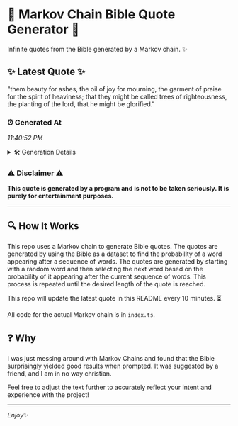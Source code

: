 # 📖 Markov Chain Bible Quote Generator 📖

Infinite quotes from the Bible generated by a Markov chain. ✨

## ✨ Latest Quote ✨
"them beauty for ashes, the oil of joy for mourning, the garment of praise for the spirit of heaviness; that they might be called trees of righteousness, the planting of the lord, that he might be glorified."

### ⏰ Generated At
*11:40:52 PM*

<details>
    <summary>🛠️ Generation Details</summary>
    <p>
        <strong>🌱 Seed:</strong> them<br>
        <strong>🔄 Iterations:</strong> 36<br>
        <strong>📜 Context History:</strong><br>[ them ]: beauty<br>[ them, beauty ]: for<br>[ them, beauty, for ]: ashes,<br>[ them, beauty, for, ashes, ]: the<br>[ them, beauty, for, ashes,, the ]: oil<br>[ them, beauty, for, ashes,, the, oil ]: of<br>[ beauty, for, ashes,, the, oil, of ]: joy<br>[ for, ashes,, the, oil, of, joy ]: for<br>[ ashes,, the, oil, of, joy, for ]: mourning,<br>[ the, oil, of, joy, for, mourning, ]: the<br>[ oil, of, joy, for, mourning,, the ]: garment<br>[ of, joy, for, mourning,, the, garment ]: of<br>[ joy, for, mourning,, the, garment, of ]: praise<br>[ for, mourning,, the, garment, of, praise ]: for<br>[ mourning,, the, garment, of, praise, for ]: the<br>[ the, garment, of, praise, for, the ]: spirit<br>[ garment, of, praise, for, the, spirit ]: of<br>[ of, praise, for, the, spirit, of ]: heaviness;<br>[ praise, for, the, spirit, of, heaviness; ]: that<br>[ for, the, spirit, of, heaviness;, that ]: they<br>[ the, spirit, of, heaviness;, that, they ]: might<br>[ spirit, of, heaviness;, that, they, might ]: be<br>[ of, heaviness;, that, they, might, be ]: called<br>[ heaviness;, that, they, might, be, called ]: trees<br>[ that, they, might, be, called, trees ]: of<br>[ they, might, be, called, trees, of ]: righteousness,<br>[ might, be, called, trees, of, righteousness, ]: the<br>[ be, called, trees, of, righteousness,, the ]: planting<br>[ called, trees, of, righteousness,, the, planting ]: of<br>[ trees, of, righteousness,, the, planting, of ]: the<br>[ of, righteousness,, the, planting, of, the ]: lord,<br>[ righteousness,, the, planting, of, the, lord, ]: that<br>[ the, planting, of, the, lord,, that ]: he<br>[ planting, of, the, lord,, that, he ]: might<br>[ of, the, lord,, that, he, might ]: be<br>[ the, lord,, that, he, might, be ]: glorified.<br>
    </p>
</details>

### ⚠️ Disclaimer ⚠️
**This quote is generated by a program and is not to be taken seriously. It is purely for entertainment purposes.**

---

## 🔍 How It Works

This repo uses a Markov chain to generate Bible quotes. The quotes are generated by using the Bible as a dataset to find the probability of a word appearing after a sequence of words. The quotes are generated by starting with a random word and then selecting the next word based on the probability of it appearing after the current sequence of words. This process is repeated until the desired length of the quote is reached.

This repo will update the latest quote in this README every 10 minutes. ⏳

All code for the actual Markov chain is in `index.ts`.

## ❓ Why

I was just messing around with Markov Chains and found that the Bible surprisingly yielded good results when prompted. 
It was suggested by a friend, and I am in no way christian.

Feel free to adjust the text further to accurately reflect your intent and experience with the project!

---

*Enjoy*✨
